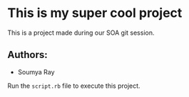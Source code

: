 # This is my super cool project

This is a project made during our SOA git session.

## Authors:
- Soumya Ray

Run the `script.rb` file to execute this project.